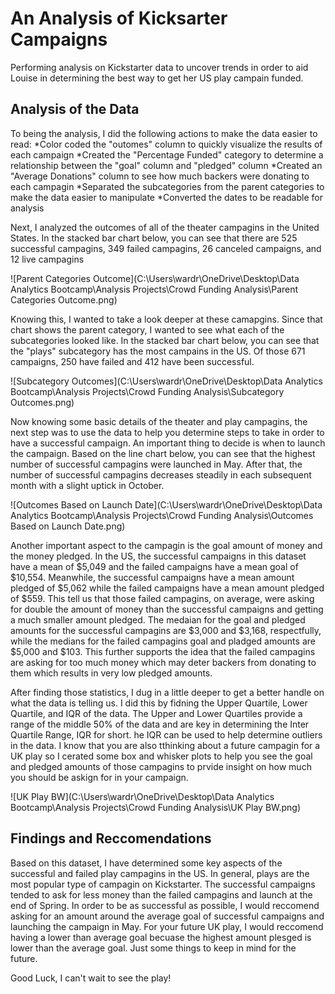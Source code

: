 # An Analysis of Kicksarter Campaigns
Performing analysis on Kickstarter data to uncover trends in order to aid Louise in determining the best way to get her US play campain funded.

## Analysis of the Data
To being the analysis, I did the following actions to make the data easier to read:
*Color coded the "outomes" column to quickly visualize the results of each campaign
*Created the "Percentage Funded" category to determine a relationship between the "goal" column and "pledged" column
*Created an "Average Donations" column to see how much backers were donating to each campagin
*Separated the subcategories from the parent categories to make the data easier to manipulate
*Converted the dates to be readable for analysis

Next, I analyzed the outcomes of all of the theater campagins in the United States. In the stacked bar chart below, you can see that there are 525 successful campagins, 349 failed campagins, 26 canceled campaigns, and 12 live campagins

![Parent Categories Outcome](C:\Users\wardr\OneDrive\Desktop\Data Analytics Bootcamp\Analysis Projects\Crowd Funding Analysis\Parent Categories Outcome.png)

Knowing this, I wanted to take a look deeper at these camapgins. Since that chart shows the parent category, I wanted to see what each of the subcategories looked like. In the stacked bar chart below, you can see that the "plays" subcategory has the most campains in the US. Of those 671 campaigns, 250 have failed and 412 have been successful.

![Subcategory Outcomes](C:\Users\wardr\OneDrive\Desktop\Data Analytics Bootcamp\Analysis Projects\Crowd Funding Analysis\Subcategory Outcomes.png)

Now knowing some basic details of the theater and play campagins, the next step was to use the data to help you determine steps to take in order to have a successful campaign. An important thing to decide is when to launch the campaign. Based on the line chart below, you can see that the highest number of successful campagins were launched in May. After that, the number of successful campagins decreases steadily in each subsequent month with a slight uptick in October. 

![Outcomes Based on Launch Date](C:\Users\wardr\OneDrive\Desktop\Data Analytics Bootcamp\Analysis Projects\Crowd Funding Analysis\Outcomes Based on Launch Date.png)

Another important aspect to the campagin is the goal amount of money and the money pledged. In the US, the successful campaigns in this dataset have a mean of $5,049 and the failed campaigns have a mean goal of $10,554. Meanwhile, the successful campaigns have a mean amount pledged of $5,062 while the failed campaigns have a mean amount pledged of $559. This tell us that those failed campagins, on average, were asking for double the amount of money than the successful campaigns and getting a much smaller amount pledged. The medaian for the goal and pledged amounts for the successful campagins are $3,000 and $3,168, respectfully, while the medians for the failed campagins goal and pladged amounts are $5,000 and $103. This further supports the idea that the failed campagins are asking for too much money which may deter backers from donating to them which results in very low pledged amounts.

After finding those statistics, I dug in a little deeper to get a better handle on what the data is telling us. I did this by fidning the Upper Quartile, Lower Quartile, and IQR of the data. The Upper and Lower Quartiles provide a range of the middle 50% of the data and are key in determining the Inter Quartile Range, IQR for short. he IQR can be used to help determine outliers in the data. I know that you are also tthinking about a future campagin for a UK play so I cerated some box and whisker plots to help you see the goal and pledged amounts of those campagins to prvide insight on how much you should be askign for in your campaign.

![UK Play BW](C:\Users\wardr\OneDrive\Desktop\Data Analytics Bootcamp\Analysis Projects\Crowd Funding Analysis\UK Play BW.png)

## Findings and Reccomendations

Based on this dataset, I have determined some key aspects of the successful and failed play campagins in the US. In general, plays are the most popular type of campagin on Kickstarter. The successful campaigns tended to ask for less money than the failed campagins and launch at the end of Spring. In order to be as successful as possible, I would reccomend asking for an amount around the average goal of successful campaigns and launching the campaign in May. For your future UK play, I would reccomend having a lower than average goal becuase the highest amount plesged is lower than the average goal. Just some things to keep in mind for the future. 

Good Luck, I can't wait to see the play!


